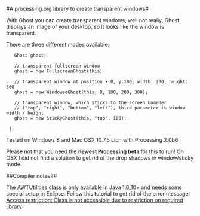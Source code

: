 #A processing.org library to create transparent windows#

With Ghost you can create transparent windows, well not really, Ghost displays an image of your desktop, so it looks like the window is transparent.

There are three different modes available:

       Ghost ghost;

       // transparent fullscreen window
       ghost = new FullscreenGhost(this)
       
       // transparent window at position x:0, y:100, width: 200, height: 300
       ghost = new WindowedGhost(this, 0, 100, 200, 300);
       
       // transparent window, which sticks to the screen boarder  
       // ("top", "right", "bottom", "left"), third parameter is window width / height
       ghost = new StickyGhost(this, "top", 100);
       
     }
     
Tested on Windows 8 and Mac OSX 10.7.5 Lion with Processing 2.0b6

Please not that you need the **newest Processing beta** for this to run! 
On OSX I did not find a solution to get rid of the drop shadows in window/sticky mode. 

##Compiler notes##

The AWTUtilities class is only available in Java 1.6_10+ and needs some special setup in Eclipse. Follow this tutorial to get rid of the error message: 
[Access restriction: Class is not accessible due to restriction on required library](http://www.digizol.com/2008/09/eclipse-access-restriction-on-library.html)